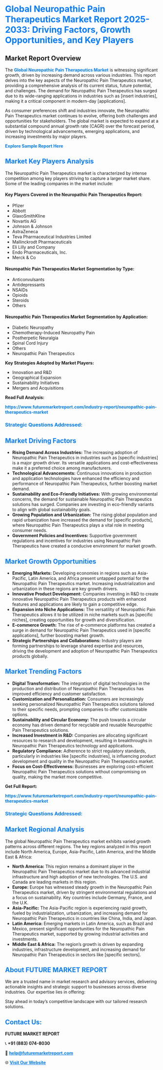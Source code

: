 <h1 style="color: #007BFF;">Global Neuropathic Pain Therapeutics Market Report 2025-2033: Driving Factors, Growth Opportunities, and Key Players</h1>

<section id="overview">
<h2>Market Report Overview</h2>
<p>The <a href="https://www.futuremarketreport.com/industry-report/neuropathic-pain-therapeutics-market" style="color: #007BFF; text-decoration: none;"><strong>Global Neuropathic Pain Therapeutics Market</strong></a> is witnessing significant growth, driven by increasing demand across various industries. This report delves into the key aspects of the Neuropathic Pain Therapeutics market, providing a comprehensive analysis of its current status, future potential, and challenges. The demand for Neuropathic Pain Therapeutics has surged due to its wide-ranging applications in industries such as [insert industries], making it a critical component in modern-day [applications].</p>
<p>As consumer preferences shift and industries innovate, the Neuropathic Pain Therapeutics market continues to evolve, offering both challenges and opportunities for stakeholders. The global market is expected to expand at a substantial compound annual growth rate (CAGR) over the forecast period, driven by technological advancements, emerging applications, and increasing investments by major players.</p>
</section>

<section id="overview">
<p><a href="https://www.futuremarketreport.com/request-sample/reportId=123067" style="color: #007BFF; text-decoration: none;"><strong>Explore Sample Report Here</strong></a></p>
</section>

<section id="key-players">
<h2 style="color: #007BFF;">Market Key Players Analysis</h2>
<p>The Neuropathic Pain Therapeutics market is characterized by intense competition among key players striving to capture a larger market share. Some of the leading companies in the market include:</p>
<h4>Key Players Covered in the Neuropathic Pain Therapeutics Report:</h4>
<ul><li>Pfizer</li><li>Abbott</li><li>GlaxoSmithKline</li><li>Novartis AG</li><li>Johnson &amp; Johnson</li><li>AstraZeneca</li><li>Teva Pharmaceutical Industries Limited</li><li>Mallinckrodt Pharmaceuticals</li><li>Eli Lilly and Company</li><li>Endo Pharmaceuticals, Inc.</li><li>Merck &amp; Co</li></ul>
<h4>Neuropathic Pain Therapeutics Market Segmentation by Type:</h4>
<ul><li>Anticonvulsants</li><li>Antidepressants</li><li>NSAIDs</li><li>Opioids</li><li>Steroids</li><li>Others</li></ul>

<h4>Neuropathic Pain Therapeutics Market Segmentation by Application:</h4>
<ul><li>Diabetic Neuropathy</li><li>Chemotherapy-Induced Neuropathy Pain</li><li>Postherpetic Neuralgia</li><li>Spinal Cord Injury</li><li>Others</li><li>Neuropathic Pain Therapeutics</li></ul>
<p><strong>Key Strategies Adopted by Market Players:</strong></p>
<ul>
<li>Innovation and R&D</li>
<li>Geographical Expansion</li>
<li>Sustainability Initiatives</li>
<li>Mergers and Acquisitions</li>
</ul>
</section>

<section>
<p><strong>Read Full Analysis: </strong></p><a href="https://www.futuremarketreport.com/industry-report/neuropathic-pain-therapeutics-market" style="color: #007BFF; text-decoration: none;"><strong>https://www.futuremarketreport.com/industry-report/neuropathic-pain-therapeutics-market</strong></a>
<h3 style="color: #007BFF;">Strategic Questions Addressed:</h3>
</section>

<section id="driving-factors">
<h2 style="color: #007BFF;">Market Driving Factors</h2>
<ul>
<li><strong>Rising Demand Across Industries:</strong> The increasing adoption of Neuropathic Pain Therapeutics in industries such as [specific industries] is a major growth driver. Its versatile applications and cost-effectiveness make it a preferred choice among manufacturers.</li>
<li><strong>Technological Advancements:</strong> Continuous innovations in production and application technologies have enhanced the efficiency and performance of Neuropathic Pain Therapeutics, further boosting market demand.</li>
<li><strong>Sustainability and Eco-Friendly Initiatives:</strong> With growing environmental concerns, the demand for sustainable Neuropathic Pain Therapeutics solutions has surged. Companies are investing in eco-friendly variants to align with global sustainability goals.</li>
<li><strong>Growing Population and Urbanization:</strong> The rising global population and rapid urbanization have increased the demand for [specific products], where Neuropathic Pain Therapeutics plays a vital role in meeting consumer needs.</li>
<li><strong>Government Policies and Incentives:</strong> Supportive government regulations and incentives for industries using Neuropathic Pain Therapeutics have created a conducive environment for market growth.</li>
</ul>
</section>

<section id="growth-opportunities">
<h2 style="color: #007BFF;">Market Growth Opportunities</h2>
<ul>
<li><strong>Emerging Markets:</strong> Developing economies in regions such as Asia-Pacific, Latin America, and Africa present untapped potential for the Neuropathic Pain Therapeutics market. Increasing industrialization and urbanization in these regions are key growth drivers.</li>
<li><strong>Innovative Product Development:</strong> Companies investing in R&D to create innovative Neuropathic Pain Therapeutics products with enhanced features and applications are likely to gain a competitive edge.</li>
<li><strong>Expansion into Niche Applications:</strong> The versatility of Neuropathic Pain Therapeutics allows it to be utilized in niche markets such as [specific niches], creating opportunities for growth and diversification.</li>
<li><strong>E-commerce Growth:</strong> The rise of e-commerce platforms has created a surge in demand for Neuropathic Pain Therapeutics used in [specific applications], further boosting market growth.</li>
<li><strong>Strategic Partnerships and Collaborations:</strong> Industry players are forming partnerships to leverage shared expertise and resources, driving the development and adoption of Neuropathic Pain Therapeutics products globally.</li>
</ul>
</section>

<section id="trending-factors">
<h2 style="color: #007BFF;">Market Trending Factors</h2>
<ul>
<li><strong>Digital Transformation:</strong> The integration of digital technologies in the production and distribution of Neuropathic Pain Therapeutics has improved efficiency and customer satisfaction.</li>
<li><strong>Customization and Personalization:</strong> Consumers are increasingly seeking personalized Neuropathic Pain Therapeutics solutions tailored to their specific needs, prompting companies to offer customizable options.</li>
<li><strong>Sustainability and Circular Economy:</strong> The push towards a circular economy has driven demand for recyclable and reusable Neuropathic Pain Therapeutics solutions.</li>
<li><strong>Increased Investment in R&D:</strong> Companies are allocating significant resources to research and development, resulting in breakthroughs in Neuropathic Pain Therapeutics technology and applications.</li>
<li><strong>Regulatory Compliance:</strong> Adherence to strict regulatory standards, particularly in industries like [specific industries], is influencing product development and quality in the Neuropathic Pain Therapeutics market.</li>
<li><strong>Focus on Cost-Effectiveness:</strong> Businesses are exploring cost-efficient Neuropathic Pain Therapeutics solutions without compromising on quality, making the market more competitive.</li>
</ul>
</section>

<section>
<p><strong>Get Full Report: </strong></p><a href="https://www.futuremarketreport.com/industry-report/neuropathic-pain-therapeutics-market" style="color: #007BFF; text-decoration: none;"><strong>https://www.futuremarketreport.com/industry-report/neuropathic-pain-therapeutics-market</strong></a>
<h3 style="color: #007BFF;">Strategic Questions Addressed:</h3>
</section>


<section id="regional-analysis">
<h2 style="color: #007BFF;">Market Regional Analysis</h2>
<p>The global Neuropathic Pain Therapeutics market exhibits varied growth patterns across different regions. The key regions analyzed in this report include North America, Europe, Asia-Pacific, Latin America, and the Middle East & Africa:</p>
<ul>
<li><strong>North America:</strong> This region remains a dominant player in the Neuropathic Pain Therapeutics market due to its advanced industrial infrastructure and high adoption of new technologies. The U.S. and Canada are leading markets in this region.</li>
<li><strong>Europe:</strong> Europe has witnessed steady growth in the Neuropathic Pain Therapeutics market, driven by stringent environmental regulations and a focus on sustainability. Key countries include Germany, France, and the U.K.</li>
<li><strong>Asia-Pacific:</strong> The Asia-Pacific region is experiencing rapid growth, fueled by industrialization, urbanization, and increasing demand for Neuropathic Pain Therapeutics in countries like China, India, and Japan.</li>
<li><strong>Latin America:</strong> Emerging markets in Latin America, such as Brazil and Mexico, present significant opportunities for the Neuropathic Pain Therapeutics market, supported by growing industrial activities and investments.</li>
<li><strong>Middle East & Africa:</strong> The region’s growth is driven by expanding industries, infrastructure development, and increasing demand for Neuropathic Pain Therapeutics in sectors like [specific sectors].</li>
</ul>
</section>

<footer>
<h2 style="color: #007BFF;">About FUTURE MARKET REPORT</h2>
<p>We are a trusted name in market research and advisory services, delivering actionable insights and strategic support to businesses across diverse industries. Our expertise lies in offering:</p>

<p>Stay ahead in today’s competitive landscape with our tailored research solutions.</p>

<h2 style="color: #007BFF;">Contact Us:</h2>
<p><strong>FUTURE MARKET REPORT</strong></p>
<p>📞 <strong>+91 (883) 074-8030</strong></p>
<p>📧 <strong><a href="mailto:help@futuremarketreport.com" style="color: #007BFF;">help@futuremarketreport.com</a></strong></p>
<p>🌐 <strong><a href="https://www.futuremarketreport.com/" style="color: #007BFF;">Visit Our Website</a></strong></p>
</footer>
